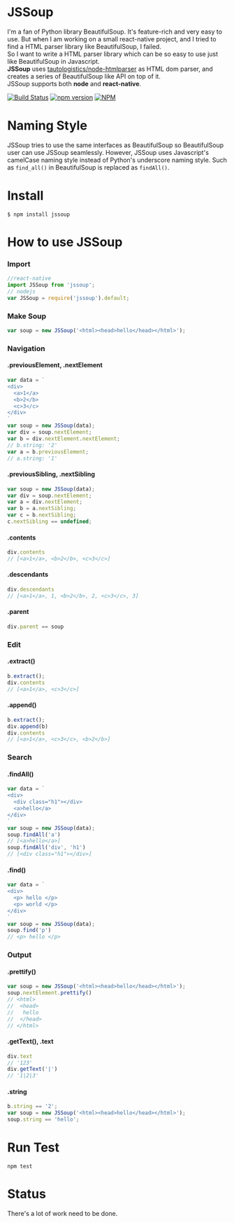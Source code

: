 JSSoup
=============================
I'm a fan of Python library BeautifulSoup. It's feature-rich and very easy to use. But when I am working on a small react-native project, and I tried to find a HTML parser library 
like BeautifulSoup, I failed.  
So I want to write a HTML parser library which can be so easy to use just like BeautifulSoup in Javascript.  
**JSSoup** uses [tautologistics/node-htmlparser](https://github.com/tautologistics/node-htmlparser) as HTML dom parser, 
and creates a series of BeautifulSoup like API on top of it.  
JSSoup supports both **node** and **react-native**.  

[![Build Status](https://travis-ci.org/chishui/JSSoup.svg?branch=master)](https://travis-ci.org/chishui/JSSoup)
[![npm version](https://badge.fury.io/js/jssoup.svg)](https://badge.fury.io/js/jssoup)
[![NPM](https://img.shields.io/npm/dm/jssoup.svg)](https://www.npmjs.com/package/jssoup)


# Naming Style
JSSoup tries to use the same interfaces as BeautifulSoup so BeautifulSoup user can use JSSoup seamlessly. 
However, JSSoup uses Javascript's camelCase naming style instead of Python's underscore naming style.
Such as `find_all()` in BeautifulSoup is replaced as `findAll()`.

# Install
```
$ npm install jssoup 
```

# How to use JSSoup
### Import
```javascript
//react-native
import JSSoup from 'jssoup'; 
// nodejs
var JSSoup = require('jssoup').default;
```
### Make Soup
```javascript
var soup = new JSSoup('<html><head>hello</head></html>');
```
### Navigation
#### .previousElement, .nextElement
```javascript
var data = `
<div>
  <a>1</a>
  <b>2</b>
  <c>3</c>
</div>
`
var soup = new JSSoup(data);
var div = soup.nextElement;
var b = div.nextElement.nextElement;
// b.string: '2'
var a = b.previousElement;
// a.string: '1'
```
#### .previousSibling, .nextSibling
```javascript
var soup = new JSSoup(data);
var div = soup.nextElement;
var a = div.nextElement;
var b = a.nextSibling;
var c = b.nextSibling;
c.nextSibling == undefined;
```
#### .contents
```javascript
div.contents
// [<a>1</a>, <b>2</b>, <c>3</c>]
```
#### .descendants
```javascript
div.descendants
// [<a>1</a>, 1, <b>2</b>, 2, <c>3</c>, 3]
```
#### .parent
```javascript
div.parent == soup
```
### Edit
#### .extract()
```javascript
b.extract();
div.contents
// [<a>1</a>, <c>3</c>]
```
#### .append()
```javascript
b.extract();
div.append(b)
div.contents
// [<a>1</a>, <c>3</c>, <b>2</b>]
```
### Search
#### .findAll()
```javascript
var data = `
<div>
  <div class="h1"></div>
  <a>hello</a>
</div>
`
var soup = new JSSoup(data);
soup.findAll('a')
// [<a>hello</a>]
soup.findAll('div', 'h1')
// [<div class="h1"></div>]
```
#### .find()
```javascript
var data = `
<div>
  <p> hello </p>
  <p> world </p>
</div>
`
var soup = new JSSoup(data);
soup.find('p')
// <p> hello </p>
```
### Output
#### .prettify()
```javascript
var soup = new JSSoup('<html><head>hello</head></html>');
soup.nextElement.prettify()
// <html>
//  <head>
//   hello
//  </head>
// </html>
```
#### .getText(), .text
```javascript
div.text
// '123'
div.getText('|')
// '1|2|3'
```
#### .string
```javascript
b.string == '2';
var soup = new JSSoup('<html><head>hello</head></html>');
soup.string == 'hello';
```

# Run Test
```
npm test
```
# Status
There's a lot of work need to be done.

